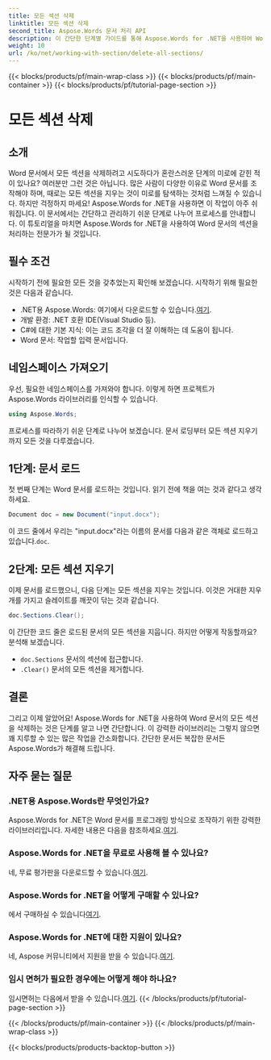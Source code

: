 ```yaml
---
title: 모든 섹션 삭제
linktitle: 모든 섹션 삭제
second_title: Aspose.Words 문서 처리 API
description: 이 간단한 단계별 가이드를 통해 Aspose.Words for .NET을 사용하여 Word 문서의 모든 섹션을 삭제하는 방법을 알아보세요.
weight: 10
url: /ko/net/working-with-section/delete-all-sections/
---
```


{{< blocks/products/pf/main-wrap-class >}}
{{< blocks/products/pf/main-container >}}
{{< blocks/products/pf/tutorial-page-section >}}

# 모든 섹션 삭제

## 소개

Word 문서에서 모든 섹션을 삭제하려고 시도하다가 혼란스러운 단계의 미로에 갇힌 적이 있나요? 여러분만 그런 것은 아닙니다. 많은 사람이 다양한 이유로 Word 문서를 조작해야 하며, 때로는 모든 섹션을 지우는 것이 미로를 탐색하는 것처럼 느껴질 수 있습니다. 하지만 걱정하지 마세요! Aspose.Words for .NET을 사용하면 이 작업이 아주 쉬워집니다. 이 문서에서는 간단하고 관리하기 쉬운 단계로 나누어 프로세스를 안내합니다. 이 튜토리얼을 마치면 Aspose.Words for .NET을 사용하여 Word 문서의 섹션을 처리하는 전문가가 될 것입니다.

## 필수 조건

시작하기 전에 필요한 모든 것을 갖추었는지 확인해 보겠습니다. 시작하기 위해 필요한 것은 다음과 같습니다.

-  .NET용 Aspose.Words: 여기에서 다운로드할 수 있습니다.[여기](https://releases.aspose.com/words/net/).
- 개발 환경: .NET 호환 IDE(Visual Studio 등).
- C#에 대한 기본 지식: 이는 코드 조각을 더 잘 이해하는 데 도움이 됩니다.
- Word 문서: 작업할 입력 문서입니다.

## 네임스페이스 가져오기

우선, 필요한 네임스페이스를 가져와야 합니다. 이렇게 하면 프로젝트가 Aspose.Words 라이브러리를 인식할 수 있습니다.

```csharp
using Aspose.Words;
```

프로세스를 따라하기 쉬운 단계로 나누어 보겠습니다. 문서 로딩부터 모든 섹션 지우기까지 모든 것을 다루겠습니다.

## 1단계: 문서 로드

첫 번째 단계는 Word 문서를 로드하는 것입니다. 읽기 전에 책을 여는 것과 같다고 생각하세요.

```csharp
Document doc = new Document("input.docx");
```

 이 코드 줄에서 우리는 "input.docx"라는 이름의 문서를 다음과 같은 객체로 로드하고 있습니다.`doc`.

## 2단계: 모든 섹션 지우기

이제 문서를 로드했으니, 다음 단계는 모든 섹션을 지우는 것입니다. 이것은 거대한 지우개를 가지고 슬레이트를 깨끗이 닦는 것과 같습니다.

```csharp
doc.Sections.Clear();
```

이 간단한 코드 줄은 로드된 문서의 모든 섹션을 지웁니다. 하지만 어떻게 작동할까요? 분석해 보겠습니다.

- `doc.Sections` 문서의 섹션에 접근합니다.
- `.Clear()` 문서의 모든 섹션을 제거합니다.

## 결론

그리고 이제 알았어요! Aspose.Words for .NET을 사용하여 Word 문서의 모든 섹션을 삭제하는 것은 단계를 알고 나면 간단합니다. 이 강력한 라이브러리는 그렇지 않으면 꽤 지루할 수 있는 많은 작업을 간소화합니다. 간단한 문서든 복잡한 문서든 Aspose.Words가 해결해 드립니다. 

## 자주 묻는 질문

### .NET용 Aspose.Words란 무엇인가요?
 Aspose.Words for .NET은 Word 문서를 프로그래밍 방식으로 조작하기 위한 강력한 라이브러리입니다. 자세한 내용은 다음을 참조하세요.[여기](https://reference.aspose.com/words/net/).

### Aspose.Words for .NET을 무료로 사용해 볼 수 있나요?
 네, 무료 평가판을 다운로드할 수 있습니다.[여기](https://releases.aspose.com/).

### Aspose.Words for .NET을 어떻게 구매할 수 있나요?
 에서 구매하실 수 있습니다[여기](https://purchase.aspose.com/buy).

### Aspose.Words for .NET에 대한 지원이 있나요?
네, Aspose 커뮤니티에서 지원을 받을 수 있습니다.[여기](https://forum.aspose.com/c/words/8).

### 임시 면허가 필요한 경우에는 어떻게 해야 하나요?
 임시면허는 다음에서 받을 수 있습니다.[여기](https://purchase.aspose.com/temporary-license/).
{{< /blocks/products/pf/tutorial-page-section >}}

{{< /blocks/products/pf/main-container >}}
{{< /blocks/products/pf/main-wrap-class >}}

{{< blocks/products/products-backtop-button >}}
